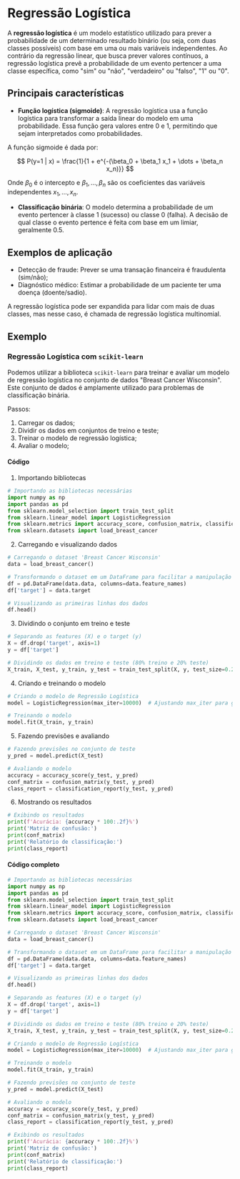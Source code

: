 # Regressão Logística

A **regressão logística** é um modelo estatístico utilizado para prever a probabilidade de um determinado resultado binário (ou seja, com duas classes possíveis) com base em uma ou mais variáveis independentes. Ao contrário da regressão linear, que busca prever valores contínuos, a regressão logística prevê a probabilidade de um evento pertencer a uma classe específica, como "sim" ou "não", "verdadeiro" ou "falso", "1" ou "0".

## Principais características
- **Função logística (sigmoide)**: A regressão logística usa a função logística para transformar a saída linear do modelo em uma probabilidade. Essa função gera valores entre 0 e 1, permitindo que sejam interpretados como probabilidades.
  
A função sigmoide é dada por:

$$
P(y=1 | x) = \frac{1}{1 + e^{-(\beta_0 + \beta_1 x_1 + \dots + \beta_n x_n)}}
$$

  Onde $\beta_0$ é o intercepto e $\beta_1, \dots, \beta_n$ são os coeficientes das variáveis independentes $x_1, \dots, x_n$.

- **Classificação binária**: O modelo determina a probabilidade de um evento pertencer à classe 1 (sucesso) ou classe 0 (falha). A decisão de qual classe o evento pertence é feita com base em um limiar, geralmente 0.5.

## Exemplos de aplicação
- Detecção de fraude: Prever se uma transação financeira é fraudulenta (sim/não);
- Diagnóstico médico: Estimar a probabilidade de um paciente ter uma doença (doente/sadio).

A regressão logística pode ser expandida para lidar com mais de duas classes, mas nesse caso, é chamada de regressão logística multinomial.


## Exemplo

### Regressão Logística com `scikit-learn`

Podemos utilizar a biblioteca `scikit-learn` para treinar e avaliar um modelo de regressão logística no conjunto de dados "Breast Cancer Wisconsin". Este conjunto de dados é amplamente utilizado para problemas de classificação binária.

Passos:
1. Carregar os dados;
2. Dividir os dados em conjuntos de treino e teste;
3. Treinar o modelo de regressão logística;
4. Avaliar o modelo;

#### Código

1. Importando bibliotecas

```python
# Importando as bibliotecas necessárias
import numpy as np
import pandas as pd
from sklearn.model_selection import train_test_split
from sklearn.linear_model import LogisticRegression
from sklearn.metrics import accuracy_score, confusion_matrix, classification_report
from sklearn.datasets import load_breast_cancer
```

2. Carregando e visualizando dados

```python
# Carregando o dataset 'Breast Cancer Wisconsin'
data = load_breast_cancer()

# Transformando o dataset em um DataFrame para facilitar a manipulação
df = pd.DataFrame(data.data, columns=data.feature_names)
df['target'] = data.target

# Visualizando as primeiras linhas dos dados
df.head()
```

3. Dividindo o conjunto em treino e teste

```python
# Separando as features (X) e o target (y)
X = df.drop('target', axis=1)
y = df['target']

# Dividindo os dados em treino e teste (80% treino e 20% teste)
X_train, X_test, y_train, y_test = train_test_split(X, y, test_size=0.2, random_state=42)
```

4. Criando e treinando o modelo

```python
# Criando o modelo de Regressão Logística
model = LogisticRegression(max_iter=10000)  # Ajustando max_iter para garantir convergência

# Treinando o modelo
model.fit(X_train, y_train)
```


5. Fazendo previsões e avaliando

```python
# Fazendo previsões no conjunto de teste
y_pred = model.predict(X_test)

# Avaliando o modelo
accuracy = accuracy_score(y_test, y_pred)
conf_matrix = confusion_matrix(y_test, y_pred)
class_report = classification_report(y_test, y_pred)
```


6. Mostrando os resultados

```python
# Exibindo os resultados
print(f'Acurácia: {accuracy * 100:.2f}%')
print('Matriz de confusão:')
print(conf_matrix)
print('Relatório de classificação:')
print(class_report)
```

#### Código completo

```python
# Importando as bibliotecas necessárias
import numpy as np
import pandas as pd
from sklearn.model_selection import train_test_split
from sklearn.linear_model import LogisticRegression
from sklearn.metrics import accuracy_score, confusion_matrix, classification_report
from sklearn.datasets import load_breast_cancer

# Carregando o dataset 'Breast Cancer Wisconsin'
data = load_breast_cancer()

# Transformando o dataset em um DataFrame para facilitar a manipulação
df = pd.DataFrame(data.data, columns=data.feature_names)
df['target'] = data.target

# Visualizando as primeiras linhas dos dados
df.head()

# Separando as features (X) e o target (y)
X = df.drop('target', axis=1)
y = df['target']

# Dividindo os dados em treino e teste (80% treino e 20% teste)
X_train, X_test, y_train, y_test = train_test_split(X, y, test_size=0.2, random_state=42)

# Criando o modelo de Regressão Logística
model = LogisticRegression(max_iter=10000)  # Ajustando max_iter para garantir convergência

# Treinando o modelo
model.fit(X_train, y_train)

# Fazendo previsões no conjunto de teste
y_pred = model.predict(X_test)

# Avaliando o modelo
accuracy = accuracy_score(y_test, y_pred)
conf_matrix = confusion_matrix(y_test, y_pred)
class_report = classification_report(y_test, y_pred)

# Exibindo os resultados
print(f'Acurácia: {accuracy * 100:.2f}%')
print('Matriz de confusão:')
print(conf_matrix)
print('Relatório de classificação:')
print(class_report)

```



<!-- 
1. **Carregando os dados**: Utilizamos o dataset `load_breast_cancer()` do `scikit-learn`. Esse conjunto de dados contém informações sobre características de células tumorais extraídas de imagens digitais de massas de mama.
   
2. **Dividindo os dados**: Usamos `train_test_split` para separar os dados em dois subconjuntos — um para treinamento e outro para teste (80% treino, 20% teste).

3. **Treinando o modelo**: Criamos uma instância do modelo de regressão logística com `LogisticRegression()`, definimos `max_iter` para garantir que o algoritmo tenha iterações suficientes para convergir.

4. **Avaliando o modelo**:
   - **Acurácia**: Calculada com `accuracy_score()`, ela nos mostra a porcentagem de previsões corretas.
   - **Matriz de confusão**: A matriz de confusão exibe as previsões verdadeiras e falsas para cada classe.
   - **Relatório de classificação**: O relatório de classificação mostra métricas como **precisão**, **revocação** e **F1-score** para cada classe.

## Saída esperada:

```plaintext
Acurácia: 96.49%
Matriz de confusão:
[[41  2]
 [ 2 69]]
Relatório de classificação:
              precision    recall  f1-score   support

           0       0.95      0.95      0.95        43
           1       0.97      0.97      0.97        71

    accuracy                           0.96       114
   macro avg       0.96      0.96      0.96       114
weighted avg       0.96      0.96      0.96       114

```


### Explicação dos resultados:
- **Acurácia**: Mostra que o modelo está correto em cerca de 96% das vezes.
- **Matriz de confusão**: Nos dá uma visão detalhada de quantos casos o modelo classificou corretamente (diagonal principal) e quantos classificou incorretamente (os outros valores).
- **Relatório de classificação**: Detalha a precisão (quantos dos exemplos classificados como positivos são realmente positivos), a revocação (quantos dos exemplos realmente positivos foram classificados como tal) e o F1-score, que é a média harmônica de precisão e revocação.

## Sobre o Dataset

O dataset "Breast Cancer Wisconsin" contém 569 amostras e 30 características que descrevem propriedades dos núcleos das células. O objetivo é prever se o tumor é **maligno** (câncer) ou **benigno** (não câncer).
 -->



